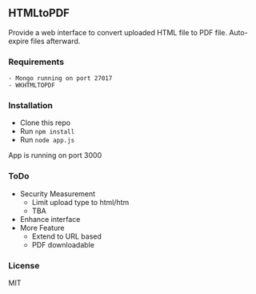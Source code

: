 HTMLtoPDF
------------------------------
Provide a web interface to convert uploaded HTML file to PDF file. 
Auto-expire files afterward. 

### Requirements
```
- Mongo running on port 27017
- WKHTMLTOPDF
```

### Installation
- Clone this repo
- Run `npm install`
- Run `node app.js`

App is running on port 3000


### ToDo
- Security Measurement
    - Limit upload type to html/htm
    - TBA
- Enhance interface
- More Feature
    - Extend to URL based
    - PDF downloadable

### License
MIT
